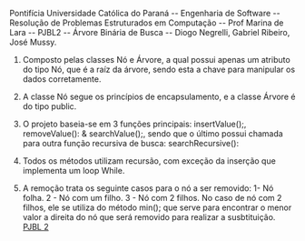 Pontifícia Universidade Católica do Paraná -- Engenharia de Software --
Resolução de Problemas Estruturados em Computação -- Prof Marina de Lara --
PJBL2 -- Árvore Binária de Busca --
Diogo Negrelli, Gabriel Ribeiro, José Mussy.


1. Composto pelas classes Nó e Árvore, a qual possui apenas um atributo do tipo Nó, que é a raíz da árvore,
  sendo esta a chave para manipular os dados corretamente.

2. A classe Nó segue os princípios de encapsulamento, e a classe Árvore é do tipo public.
   
3. O projeto baseia-se em 3 funções principais: insertValue();, removeValue(): & searchValue();, sendo que o último
possui chamada para outra função recursiva de busca: searchRecursive():

4. Todos os métodos utilizam recursão, com exceção da inserção que implementa um loop While.

5. A remoção trata os seguinte casos para o nó a ser removido:
       1- Nó folha.
       2 - Nó com um filho.
       3 - Nó com 2 filhos.
       No caso de nó com 2 filhos, ele se utiliza do método min(); que serve para encontrar
       o menor valor a direita do nó que será removido para realizar a susbtituição. 
[PJBL 2](Images/img.png)



